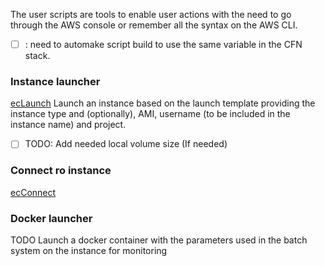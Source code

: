 The user scripts are tools to enable user actions with the need to go through the AWS console or remember all the syntax on the AWS CLI.
* [ ] : need to automake script build to use the same variable in the CFN stack.

### Instance launcher
[ecLaunch](./ecLaunch.sh)
Launch an instance based on the launch template providing the instance type and (optionally), AMI, username (to be included in the instance name) and project.
* [ ] TODO: Add needed local volume size (If needed)
### Connect ro instance
[ecConnect](./ecConnect.sh)
### Docker launcher
TODO
Launch a docker container with the parameters used in the batch system on the instance for monitoring 
